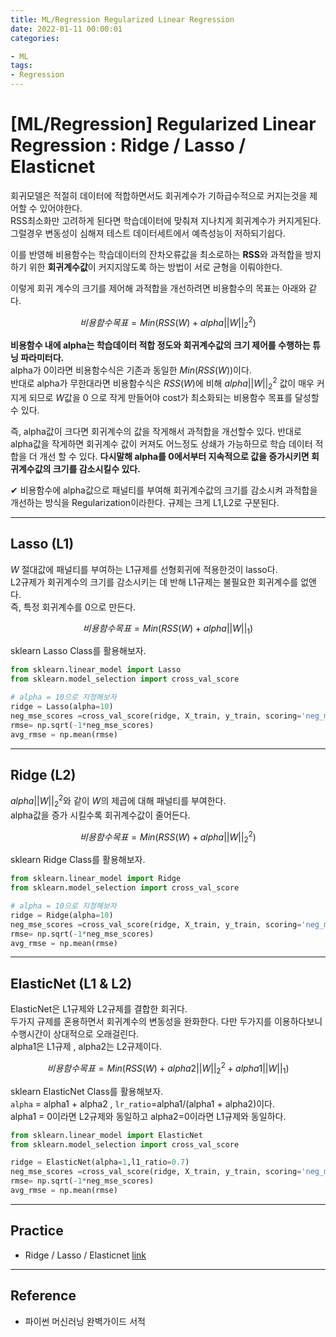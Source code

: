 ```yaml
---
title: ML/Regression Regularized Linear Regression
date: 2022-01-11 00:00:01
categories:

- ML
tags:
- Regression
---
```


# [ML/Regression] Regularized Linear Regression : Ridge / Lasso / Elasticnet

회귀모델은 적절히 데이터에 적합하면서도 회귀계수가 기하급수적으로 커지는것을 제어할 수 있어야한다. <br> RSS최소화만 고려하게 된다면 학습데이터에 맞춰져 지나치게 회귀계수가 커지게된다. <br> 그럴경우 변동성이 심해져 테스트 데이터세트에서 예측성능이 저하되기쉽다.

이를 반영해 비용함수는 학습데이터의 잔차오류값을 최소로하는 **RSS**와 과적합을 방지하기 위한 **회귀계수값**이 커지지않도록 하는 방법이 서로 균형을 이뤄야한다.

이렇게 회귀 계수의 크기를 제어해 과적합을 개선하려면 비용함수의 목표는 아래와 같다.

$$
비용함수 목표 = Min(RSS(W) + alpha \vert\vert W \vert\vert_2^2 )
$$

**비용함수 내에 alpha는 학습데이터 적합 정도와 회귀계수값의 크기 제어를 수행하는 튜닝 파라미터다.** <br> alpha가 0이라면 비용함수식은 기존과 동일한 $Min(RSS(W))$이다. <br>반대로 alpha가 무한대라면 비용함수식은 $RSS(W)$에 비해 $alpha \vert\vert W \vert\vert_2^2$ 값이 매우 커지게 되므로 $W$값을 0 으로 작게 만들어야 cost가 최소화되는 비용함수 목표를 달성할수 있다. 

즉, alpha값이 크다면 회귀계수의 값을 작게해서 과적합을 개선할수 있다. 반대로 alpha값을 작게하면 회귀계수 값이 커져도 어느정도 상쇄가 가능하므로 학습 데이터 적합을 더 개선 할 수 있다. **다시말해 alpha를 0에서부터 지속적으로 값을 증가시키면 회귀계수값의 크기를 감소시킬수 있다.**

✔ 비용함수에 alpha값으로 패널티를 부여해 회귀계수값의 크기를 감소시켜 과적합을 개선하는 방식을 Regularization이라한다. 규제는 크게 L1,L2로 구분된다.

---

## Lasso (L1)
$W$ 절대값에 패널티를 부여하는 L1규제를 선형회귀에 적용한것이 lasso다.<Br>L2규제가 회귀계수의 크기를 감소시키는 데 반해 L1규제는 불필요한 회귀계수를 없앤다.<br>즉, 특정 회귀계수를 0으로 만든다.

$$
비용함수 목표 = Min(RSS(W) + alpha \vert\vert W \vert\vert_1)
$$

sklearn Lasso Class를 활용해보자.

```python
from sklearn.linear_model import Lasso
from sklearn.model_selection import cross_val_score

# alpha = 10으로 지정해보자
ridge = Lasso(alpha=10)
neg_mse_scores =cross_val_score(ridge, X_train, y_train, scoring='neg_mean_squared_error',cv=5)
rmse= np.sqrt(-1*neg_mse_scores)
avg_rmse = np.mean(rmse)

```

---

## Ridge (L2)
$alpha \vert\vert W \vert\vert_2^2$와 같이 $W$의 제곱에 대해 패널티를 부여한다.<br> alpha값을 증가 시킬수록 회귀계수값이 줄어든다.

$$
비용함수 목표 = Min(RSS(W) + alpha \vert\vert W \vert\vert_2^2 )
$$

sklearn Ridge Class를 활용해보자.

```python
from sklearn.linear_model import Ridge
from sklearn.model_selection import cross_val_score

# alpha = 10으로 지정해보자
ridge = Ridge(alpha=10)
neg_mse_scores =cross_val_score(ridge, X_train, y_train, scoring='neg_mean_squared_error',cv=5)
rmse= np.sqrt(-1*neg_mse_scores)
avg_rmse = np.mean(rmse)

```

---

## ElasticNet (L1 & L2)
ElasticNet은 L1규제와 L2규제를 결합한 회귀다. <Br> 두가지 규제를 혼용하면서 회귀계수의 변동성을 완화한다. 다만 두가지를 이용하다보니 수행시간이 상대적으로 오래걸린다.<br>alpha1은 L1규제 , alpha2는 L2규제이다.  

$$
비용함수 목표 = Min(RSS(W) + alpha2 \vert\vert W \vert\vert_2^2+ alpha1 \vert\vert W \vert\vert_1 )
$$

sklearn ElasticNet Class를 활용해보자.<br>`alpha` = alpha1 + alpha2 , `lr_ratio`=alpha1/(alpha1 + alpha2)이다. <br>alpha1 = 0이라면 L2규제와 동일하고 alpha2=0이라면 L1규제와 동일하다.

```python
from sklearn.linear_model import ElasticNet
from sklearn.model_selection import cross_val_score

ridge = ElasticNet(alpha=1,l1_ratio=0.7)
neg_mse_scores =cross_val_score(ridge, X_train, y_train, scoring='neg_mean_squared_error',cv=5)
rmse= np.sqrt(-1*neg_mse_scores)
avg_rmse = np.mean(rmse)

```
---

##  Practice

- Ridge / Lasso / Elasticnet [link](https://github.com/ominiv/Practice_ML/blob/master/Practice/boston%20dataset.ipynb)

-----

## Reference

- 파이썬 머신러닝 완벽가이드 서적

